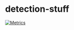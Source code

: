 # detection-stuff

[![Metrics](https://github.com/IndiaAce/detection-stuff/actions/workflows/metrics.yml/badge.svg)](https://github.com/IndiaAce/detection-stuff/actions/workflows/metrics.yml)

